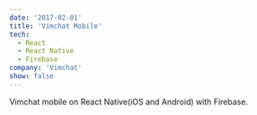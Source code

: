 ```yaml
---
date: '2017-02-01'
title: 'Vimchat Mobile'
tech:
  - React
  - React Native
  - Firebase
company: 'Vimchat'
show: false
---
```


Vimchat mobile on React Native(iOS and Android) with Firebase.
